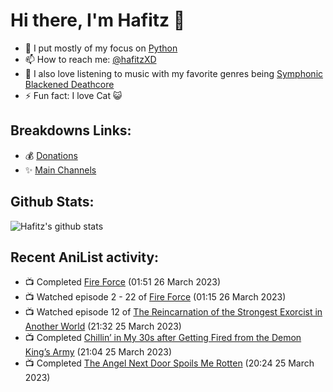 # Hi there, I'm Hafitz 👋
- 🐍 I put mostly of my focus on [Python](https://python.org)
- 📫 How to reach me: [@hafitzXD](https://t.me/hafitzXD)
- 🎵 I also love listening to music with my favorite genres being [Symphonic Blackened Deathcore](https://youtu.be/qyYmS_iBcy4)
- ⚡ Fun fact: I love Cat 😺

## Breakdowns Links:
- 💰 [Donations](https://t.me/TheBreakdowns/2)
- ✨ [Main Channels](https://t.me/TheBreakdowns)

## Github Stats:
![Hafitz's github stats](https://github-readme-stats.vercel.app/api?username=breakdowns&show_icons=true&count_private=true&bg_color=00000000&text_color=777)

## Recent AniList activity:
<!-- ANILIST_ACTIVITY:start -->

-   📺 Completed [Fire Force](https://anilist.co/anime/105310) (01:51 26 March 2023)
-   📺 Watched episode 2 - 22 of [Fire Force](https://anilist.co/anime/105310) (01:15 26 March 2023)
-   📺 Watched episode 12 of [The Reincarnation of the Strongest Exorcist in Another World](https://anilist.co/anime/144553) (21:32 25 March 2023)
-   📺 Completed [Chillin’ in My 30s after Getting Fired from the Demon King’s Army](https://anilist.co/anime/152523) (21:04 25 March 2023)
-   📺 Completed [The Angel Next Door Spoils Me Rotten](https://anilist.co/anime/143338) (20:24 25 March 2023)

<!-- ANILIST_ACTIVITY:end -->
